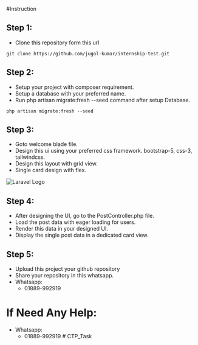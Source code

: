 #Instruction

## Step 1:

- Clone this repository form this url

``` 
git clone https://github.com/jugol-kumar/internship-test.git
```

## Step 2:
- Setup your project with composer requirement. 
- Setup a database with your preferred name.
- Run php artisan migrate:fresh --seed command after setup Database.
```angular2html
php artisan migrate:fresh --seed
```


## Step 3:
- Goto welcome blade file.
- Design this ui using your preferred css framework. bootstrap-5, css-3, tailwindcss.
- Design this layout with grid view.
- Single card design with flex. 



<img src="https://i.ibb.co/N3KN8dB/ui.png" alt="Laravel Logo">


## Step 4:
- After designing the UI, go to the PostController.php file.
- Load the post data with eager loading for users.
- Render this data in your designed UI.
- Display the single post data in a dedicated card view.

## Step 5: 
- Upload this project your github repository
- Share your repository in this whatsapp.
- Whatsapp: 
  - 01889-992919


# If Need Any Help:

- Whatsapp: 
  - 01889-992919
#   C T P _ T a s k  
 